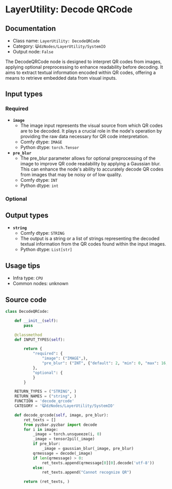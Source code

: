 # LayerUtility: Decode QRCode
## Documentation
- Class name: `LayerUtility: DecodeQRCode`
- Category: `😺dzNodes/LayerUtility/SystemIO`
- Output node: `False`

The DecodeQRCode node is designed to interpret QR codes from images, applying optional preprocessing to enhance readability before decoding. It aims to extract textual information encoded within QR codes, offering a means to retrieve embedded data from visual inputs.
## Input types
### Required
- **`image`**
    - The image input represents the visual source from which QR codes are to be decoded. It plays a crucial role in the node's operation by providing the raw data necessary for QR code interpretation.
    - Comfy dtype: `IMAGE`
    - Python dtype: `torch.Tensor`
- **`pre_blur`**
    - The pre_blur parameter allows for optional preprocessing of the image to improve QR code readability by applying a Gaussian blur. This can enhance the node's ability to accurately decode QR codes from images that may be noisy or of low quality.
    - Comfy dtype: `INT`
    - Python dtype: `int`
### Optional
## Output types
- **`string`**
    - Comfy dtype: `STRING`
    - The output is a string or a list of strings representing the decoded textual information from the QR codes found within the input images.
    - Python dtype: `List[str]`
## Usage tips
- Infra type: `CPU`
- Common nodes: unknown


## Source code
```python
class DecodeQRCode:

    def __init__(self):
        pass

    @classmethod
    def INPUT_TYPES(self):

        return {
            "required": {
                "image": ("IMAGE",),
                "pre_blur": ("INT", {"default": 2, "min": 0, "max": 16, "step": 1}),
            },
            "optional": {
            }
        }

    RETURN_TYPES = ("STRING", )
    RETURN_NAMES = ("string", )
    FUNCTION = 'decode_qrcode'
    CATEGORY = '😺dzNodes/LayerUtility/SystemIO'

    def decode_qrcode(self, image, pre_blur):
        ret_texts = []
        from pyzbar.pyzbar import decode
        for i in image:
            _image = torch.unsqueeze(i, 0)
            _image = tensor2pil(_image)
            if pre_blur:
                _image = gaussian_blur(_image, pre_blur)
            qrmessage = decode(_image)
            if len(qrmessage) > 0:
                ret_texts.append(qrmessage[0][0].decode('utf-8'))
            else:
                ret_texts.append("Cannot recognize QR")

        return (ret_texts, )

```
